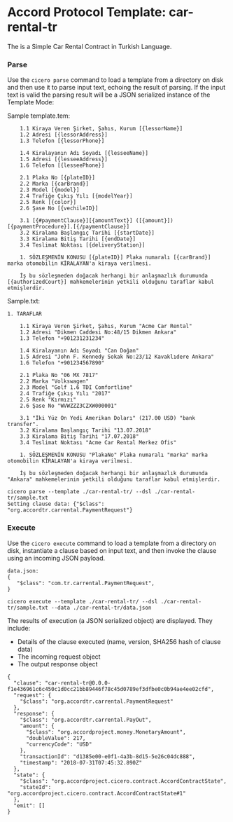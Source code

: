 
# Accord Protocol Template: car-rental-tr

The is a Simple Car Rental Contract in Turkish Language.

### Parse
Use the `cicero parse` command to load a template from a directory on disk and then use it to parse input text, echoing the result of parsing. If the input text is valid the parsing result will be a JSON serialized instance of the Template Mode:

Sample template.tem:

```
    1.1 Kiraya Veren Şirket, Şahıs, Kurum [{lessorName}]
    1.2 Adresi [{lessorAddress}]
    1.3 Telefon [{lessorPhone}]

    1.4 Kiralayanın Adı Soyadı [{lesseeName}]
    1.5 Adresi [{lesseeAddress}]
    1.6 Telefon [{lesseePhone}]

    2.1 Plaka No [{plateID}]
    2.2 Marka [{carBrand}]
    2.3 Model [{model}]
    2.4 Trafiğe Çıkış Yılı [{modelYear}]
    2.5 Renk [{color}]
    2.6 Şase No [{vechileID}]

    3.1 [{#paymentClause}][{amountText}] ([{amount}]) [{paymentProcedure}].[{/paymentClause}]
    3.2 Kiralama Başlangıç Tarihi [{startDate}]
    3.3 Kiralama Bitiş Tarihi [{endDate}]
    3.4 Teslimat Noktası [{deliveryStation}]

    1. SÖZLEŞMENİN KONUSU [{plateID}] Plaka numaralı [{carBrand}] marka otomobilin KİRALAYAN'a kiraya verilmesi.

    İş bu sözleşmeden doğacak herhangi bir anlaşmazlık durumunda [{authorizedCourt}] mahkemelerinin yetkili olduğunu taraflar kabul etmişlerdir.
```

Sample.txt:

```
1. TARAFLAR

    1.1 Kiraya Veren Şirket, Şahıs, Kurum "Acme Car Rental"
    1.2 Adresi "Dikmen Caddesi No:48/15 Dikmen Ankara"
    1.3 Telefon "+901231231234"

    1.4 Kiralayanın Adı Soyadı "Can Doğan"
    1.5 Adresi "John F. Kennedy Sokak No:23/12 Kavaklıdere Ankara"
    1.6 Telefon "+901234567890"

    2.1 Plaka No "06 MX 7817"
    2.2 Marka "Volkswagen"
    2.3 Model "Golf 1.6 TDI Comfortline"
    2.4 Trafiğe Çıkış Yılı "2017"
    2.5 Renk "Kırmızı"
    2.6 Şase No "WVWZZZ3CZXW000001"

    3.1 "İki Yüz On Yedi Amerikan Doları" (217.00 USD) "bank transfer".
    3.2 Kiralama Başlangıç Tarihi "13.07.2018"
    3.3 Kiralama Bitiş Tarihi "17.07.2018"
    3.4 Teslimat Noktası "Acme Car Rental Merkez Ofis"

    1. SÖZLEŞMENİN KONUSU "PlakaNo" Plaka numaralı "marka" marka otomobilin KİRALAYAN'a kiraya verilmesi.

    İş bu sözleşmeden doğacak herhangi bir anlaşmazlık durumunda "Ankara" mahkemelerinin yetkili olduğunu taraflar kabul etmişlerdir.
```

```
cicero parse --template ./car-rental-tr/ --dsl ./car-rental-tr/sample.txt
Setting clause data: {"$class": "org.accordtr.carrental.PaymentRequest"}
```

### Execute
Use the `cicero execute` command to load a template from a directory on disk, instantiate a clause based on input text, and then invoke the clause using an incoming JSON payload.

```
data.json:
{
   "$class": "com.tr.carrental.PaymentRequest",
}
```

```
cicero execute --template ./car-rental-tr/ --dsl ./car-rental-tr/sample.txt --data ./car-rental-tr/data.json 
```

The results of execution (a JSON serialized object) are displayed. They include:
* Details of the clause executed (name, version, SHA256 hash of clause data)
* The incoming request object
* The output response object

```
{
  "clause": "car-rental-tr@0.0.0-f1e436961c6c450c1d0cc21bb89446f78c45d0789ef3dfbe0c0b94ae4ee02cfd",
  "request": {
    "$class": "org.accordtr.carrental.PaymentRequest"
  },
  "response": {
    "$class": "org.accordtr.carrental.PayOut",
    "amount": {
      "$class": "org.accordproject.money.MonetaryAmount",
      "doubleValue": 217,
      "currencyCode": "USD"
    },
    "transactionId": "d1385e00-e0f1-4a3b-8d15-5e26c04dc888",
    "timestamp": "2018-07-31T07:45:32.890Z"
  },
  "state": {
    "$class": "org.accordproject.cicero.contract.AccordContractState",
    "stateId": "org.accordproject.cicero.contract.AccordContractState#1"
  },
  "emit": []
}
```